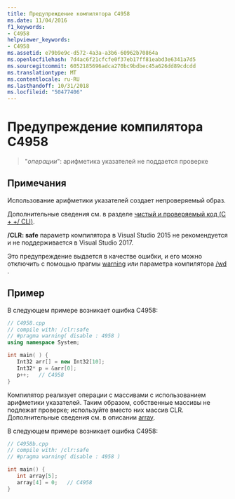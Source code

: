 ```yaml
---
title: Предупреждение компилятора C4958
ms.date: 11/04/2016
f1_keywords:
- C4958
helpviewer_keywords:
- C4958
ms.assetid: e79b9e9c-d572-4a3a-a3b6-60962b70864a
ms.openlocfilehash: 7d4ac6f21cfcfe0f37eb17ff81eabd3e6341a7d5
ms.sourcegitcommit: 6052185696adca270bc9bdbec45a626dd89cdcdd
ms.translationtype: MT
ms.contentlocale: ru-RU
ms.lasthandoff: 10/31/2018
ms.locfileid: "50477406"
---
```

# <a name="compiler-warning-c4958"></a>Предупреждение компилятора C4958

> "*операции*": арифметика указателей не поддается проверке

## <a name="remarks"></a>Примечания

Использование арифметики указателей создает непроверяемый образ.

Дополнительные сведения см. в разделе [чистый и проверяемый код (C + +/ CLI)](../../dotnet/pure-and-verifiable-code-cpp-cli.md).

**/CLR: safe** параметр компилятора в Visual Studio 2015 не рекомендуется и не поддерживается в Visual Studio 2017.

Это предупреждение выдается в качестве ошибки, и его можно отключить с помощью прагмы [warning](../../preprocessor/warning.md) или параметра компилятора [/wd](../../build/reference/compiler-option-warning-level.md) .

## <a name="example"></a>Пример

В следующем примере возникает ошибка C4958:

```cpp
// C4958.cpp
// compile with: /clr:safe
// #pragma warning( disable : 4958 )
using namespace System;

int main( ) {
   Int32 arr[] = new Int32[10];
   Int32* p = &arr[0];
   p++;   // C4958
}
```

Компилятор реализует операции с массивами с использованием арифметики указателей. Таким образом, собственные массивы не подлежат проверке; используйте вместо них массив CLR. Дополнительные сведения см. в описании [array](../../windows/arrays-cpp-component-extensions.md).

В следующем примере возникает ошибка C4958:

```cpp
// C4958b.cpp
// compile with: /clr:safe
// #pragma warning( disable : 4958 )

int main() {
   int array[5];
   array[4] = 0;   // C4958
}
```